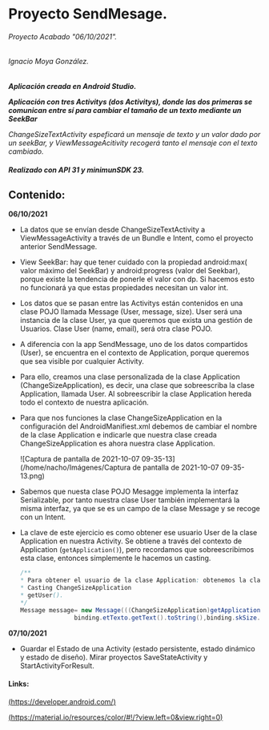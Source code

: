 # Proyecto SendMesage.

###### Proyecto Acabado "06/10/2021".

###### Ignacio Moya González.

***Aplicación creada en Android Studio.***

***Aplicación con tres Activitys (dos Activitys), donde las dos primeras se comunican entre sí para cambiar el tamaño de un texto mediante un SeekBar***

*ChangeSizeTextActivity espeficará un mensaje de texto y un valor dado por un seekBar, y ViewMessageAcitivity recogerá tanto el mensaje con el texto cambiado.*

##### *Realizado con API 31 y minimunSDK 23.*

## Contenido:

**06/10/2021**

- La datos que se envían desde ChangeSizeTextActivity a ViewMessageActivity a través de un Bundle e Intent, como el proyecto anterior SendMessage.

- View SeekBar: hay que tener cuidado con la propiedad android:max( valor máximo del SeekBar) y android:progress (valor del Seekbar), porque existe la tendencia de ponerle el valor con dp. Si hacemos esto no funcionará ya que estas propiedades necesitan un valor int.

- Los datos que se pasan entre las Activitys están contenidos en una clase POJO llamada Message (User, message, size). User será una instancia de la clase User, ya que queremos que exista una gestión de Usuarios. Clase User (name, email), será otra clase POJO.

- A diferencia con la app SendMessage, uno de los datos compartidos (User), se encuentra en el contexto de Application, porque queremos que sea visible por cualquier Activity.

- Para ello, creamos una clase personalizada de la clase Application (ChangeSizeApplication), es decir, una clase que sobreescriba la clase Application, llamada User. Al sobreescribir la clase Application hereda todo el contexto de nuestra aplicación.

- Para que nos funciones la clase ChangeSizeApplication en la configuración del AndroidManifiest.xml debemos de cambiar el nombre de la clase Application e indicarle que nuestra clase creada ChangeSizeApplication es ahora nuestra clase Application.

  ![Captura de pantalla de 2021-10-07 09-35-13](/home/nacho/Imágenes/Captura de pantalla de 2021-10-07 09-35-13.png)

- Sabemos que nuesta clase POJO Mesagge implementa la interfaz Serializable, por tanto nuestra clase User también implementará la misma interfaz, ya que se es un campo de la clase Message y se recoge con un Intent.

- La clave de este ejercicio es como obtener ese usuario User de la clase Application en nuestra Activity. Se obtiene a través del contexto de Application (`getApplication()`), pero recordamos que sobreescribimos esta clase, entonces simplemente le hacemos un casting.

  ```java
  /**
  * Para obtener el usuario de la clase Application: obtenemos la clase Application (getApplication()),
  * Casting ChangeSizeApplication
  * getUser().
  */
  Message message= new Message(((ChangeSizeApplication)getApplication()).getUser(),
                 binding.etTexto.getText().toString(),binding.skSize.getProgress());
  ```

**07/10/2021**

- Guardar el Estado de una Activity (estado persistente, estado dinámico y estado de diseño). Mirar proyectos SaveStateActivity y StartActivityForResult.

#### Links:

[(https://developer.android.com/)](https://developer.android.com/)

[(https://material.io/resources/color/#!/?view.left=0&view.right=0)](https://material.io/resources/color/#!/?view.left=0&view.right=0)
